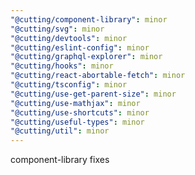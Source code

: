 ```yaml
---
"@cutting/component-library": minor
"@cutting/svg": minor
"@cutting/devtools": minor
"@cutting/eslint-config": minor
"@cutting/graphql-explorer": minor
"@cutting/hooks": minor
"@cutting/react-abortable-fetch": minor
"@cutting/tsconfig": minor
"@cutting/use-get-parent-size": minor
"@cutting/use-mathjax": minor
"@cutting/use-shortcuts": minor
"@cutting/useful-types": minor
"@cutting/util": minor
---
```


component-library fixes

